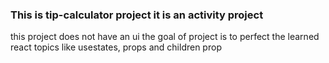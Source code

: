 ### This is tip-calculator project it is an activity project

this project does not have an ui the goal of project is to perfect the learned react topics like usestates, props and children prop
